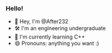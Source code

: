 ### Hello!

- 👋 Hey, I'm @After232
- 🛠️ I'm an engineering undergraduate
- 🌱 I'm currently learning C++
- 😄 Pronouns: anything you want :)

<!--
**After232/after232** is a ✨ _special_ ✨ repository because its `README.md` (this file) appears on your GitHub profile.

Here are some ideas to get you started:

- 🔭 I’m currently working on ...
- 🌱 I’m currently learning ...
- 👯 I’m looking to collaborate on ...
- 🤔 I’m looking for help with ...
- 💬 Ask me about ...
- 📫 How to reach me: ...
- 😄 Pronouns: ...
- ⚡ Fun fact: ...
-->
